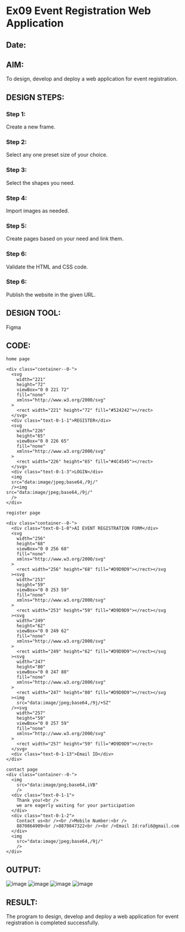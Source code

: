 # Ex09 Event Registration Web Application
## Date:

## AIM:
To design, develop and deploy a web application for event registration.

## DESIGN STEPS:

### Step 1:
Create a new frame.

### Step 2:
Select any one preset size of your choice.

### Step 3:
Select the shapes you need.

### Step 4:
Import images as needed.

### Step 5:
Create pages based on your need and link them.

### Step 6:

Validate the HTML and CSS code.

### Step 6:

Publish the website in the given URL.

## DESIGN TOOL:
Figma

## CODE:
```
home page 

<div class="container--0-">
  <svg
    width="221"
    height="72"
    viewBox="0 0 221 72"
    fill="none"
    xmlns="http://www.w3.org/2000/svg"
  >
    <rect width="221" height="72" fill="#524242"></rect>
  </svg>
  <div class="text-0-1-1">REGISTER</div>
  <svg
    width="226"
    height="65"
    viewBox="0 0 226 65"
    fill="none"
    xmlns="http://www.w3.org/2000/svg"
  >
    <rect width="226" height="65" fill="#4C4545"></rect>
  </svg>
  <div class="text-0-1-3">LOGIN</div>
  <img
  src="data:image/jpeg;base64,/9j/"
  /><img
src="data:image/jpeg;base64,/9j/"
  />
</div>

register page

<div class="container--0-">
  <div class="text-0-1-0">AI EVENT REGISTRATION FORM</div>
  <svg
    width="256"
    height="68"
    viewBox="0 0 256 68"
    fill="none"
    xmlns="http://www.w3.org/2000/svg"
  >
    <rect width="256" height="68" fill="#D9D9D9"></rect></svg
  ><svg
    width="253"
    height="59"
    viewBox="0 0 253 59"
    fill="none"
    xmlns="http://www.w3.org/2000/svg"
  >
    <rect width="253" height="59" fill="#D9D9D9"></rect></svg
  ><svg
    width="249"
    height="62"
    viewBox="0 0 249 62"
    fill="none"
    xmlns="http://www.w3.org/2000/svg"
  >
    <rect width="249" height="62" fill="#D9D9D9"></rect></svg
  ><svg
    width="247"
    height="80"
    viewBox="0 0 247 80"
    fill="none"
    xmlns="http://www.w3.org/2000/svg"
  >
    <rect width="247" height="80" fill="#D9D9D9"></rect></svg
  ><img
    src="data:image/jpeg;base64,/9j/+SZ"
  /><svg
    width="257"
    height="59"
    viewBox="0 0 257 59"
    fill="none"
    xmlns="http://www.w3.org/2000/svg"
  >
    <rect width="257" height="59" fill="#D9D9D9"></rect>
  </svg>
  <div class="text-0-1-13">Email ID</div>
</div>

contact page
<div class="container--0-">
  <img
    src="data:image/png;base64,iVB"
    />
  <div class="text-0-1-1">
    Thank you!<br />
    we are eagerly waiting for your participation
  </div>
  <div class="text-0-1-2">
    Contact us<br /><br />Mobile Number:<br />
    8870864909<br />8870847322<br /><br />Email Id:rafi6@gmail.com
  </div>
  <img
    src="data:image/jpeg;base64,/9j/"
    />
</div>
```

## OUTPUT:
![image](https://github.com/user-attachments/assets/de2dbff7-5c77-4116-9dc8-a07cf12a89f1)
![image](https://github.com/user-attachments/assets/ca747eb7-0eeb-46f6-8215-1f17fb437f8a)
![image](https://github.com/user-attachments/assets/3be690d8-f467-4691-a5cf-74ec3e4b0bfa)
![image](https://github.com/user-attachments/assets/7a5a6a46-d251-40ec-b262-b7300fe146d9)

## RESULT:
The program to design, develop and deploy a web application for event registration is completed successfully.
